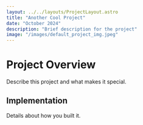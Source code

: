 ```yaml
---
layout: ../../layouts/ProjectLayout.astro
title: "Another Cool Project"
date: "October 2024"
description: "Brief description for the project"
image: "/images/default_project_img.jpeg"
---
```


# Project Overview

Describe this project and what makes it special.

## Implementation

Details about how you built it.